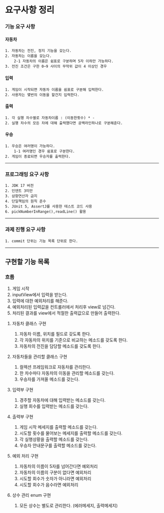 # 요구사항 정리

### 기능 요구 사항
    

#### 자동차

    1. 자동차는 전진, 정지 기능을 갖는다.
    2. 자동차는 이름을 갖는다.
        2-1 자동차의 이름은 쉼표로 구분하며 5자 이하만 가능하다.
    3. 전진 조건은 구한 0~9 사이의 무작위 값이 4 이상인 경우

#### 입력
    
    1. 게임이 시작되면 자동차 이름을 쉼표로 구분해 입력한다.
    2. 사용자는 몇번의 이동을 할건지 입력한다.


#### 출력
    
    1. 각 실행 차수별로 자동차이름 : (이동한횟수) * - 
    2. 실행 차수의 모든 차에 대해 출력했다면 공백라인하나로 구분해준다.


#### 우승
    
    1. 우승은 여러명이 가능하다.
        1-1 여러명인 경우 쉼표로 구분한다.
    2. 게임이 종료되면 우승자를 출력한다.

---

### 프로그래밍 요구 사항

    1. JDK 17 버전
    2. 인덴트 3미만
    3. 삼항연산자 금지
    4. 단일책임의 원칙 준수
    5. JUnit 5, AssertJ를 사용한 테스트 코드 사용
    6. pickNumberInRange(),readLine() 활용

---


### 과제 진행 요구 사항

    1. commit 단위는 기능 목록 단위로 한다.
---


## 구현할 기능 목록


### 흐름 

   1. 게임 시작
   2. inputView에서 입력을 받는다.
   3. 입력에 대한 예외처리를 해준다.
   4. 예외처리된 입력값을 컨트롤러에서 처리후 view로 넘긴다.
   5. 처리된 결과를 view에서 적절한 출력값으로 만들어 출력한다.



1) 자동차 클래스 구현
   1. 자동차 이름, 위치를 필드로 갖도록 한다.
   2. 각 자동차의 위치를 기준으로 비교하는 메소드를 갖도록 한다.
   3. 자동차의 전진을 담당할 메소드를 갖도록 한다.


2) 자동차들을 관리할 클래스 구현
   1. 컬렉션 프레임워크로 자동차를 관리한다.
   2. 한 차수마다 자동차의 이동을 관리할 메소드를 갖는다.
   3. 우승자를 가져올 메소드를 갖는다.


3) 입력부 구현
   1. 경주할 자동차에 대해 입력받는 메소드를 갖는다.
   2. 실행 회수를 입력받는 메소드를 갖는다.


4) 출력부 구현
   1. 게임 시작 메세지를 출력할 메소드를 갖는다.
   2. 시도할 횟수를 물어보는 메세지를 출력할 메소드를 갖는다.
   3. 각 실행상황을 출력할 메소드를 갖는다.
   4. 우승자 안내문구를 출력할 메소드를 갖는다.


5) 예외 처리 구현
   1. 자동차의 이름이 5자를 넘어간다면 예외처리
   2. 자동차의 이름의 구분이 없다면 예외처리
   3. 시도할 회수가 숫자가 아니라면 예외처리
   4. 시도할 회수가 음수라면 예외처리


6) 상수 관리 enum 구현
   1. 모든 상수는 별도로 관리한다. (에러메세지, 출력메세지)


